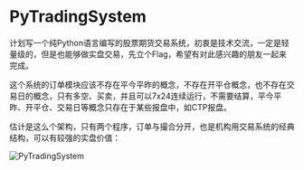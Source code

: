 # PyTradingSystem
计划写一个纯Python语言编写的股票期货交易系统，初衷是技术交流，一定是轻量级的，但是也能够做实盘交易，先立个Flag，希望有对此感兴趣的朋友一起来完成。

这个系统的订单模块应该不存在平今平昨的概念，不存在开平仓概念，也不存在交易日的概念，只有多空、买卖，并且可以7x24连续运行，不需要结算，平今平昨、开平仓、交易日等概念只存在于某些报盘中，如CTP报盘。

估计是这么个架构，只有两个程序，订单与撮合分开，也是机构用交易系统的经典结构，可以有较强的实盘价值：

![PyTradingSystem](https://user-images.githubusercontent.com/83346523/202885348-9f3f2ac1-1d02-4747-81b6-dafb305a88c5.jpg)

